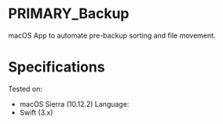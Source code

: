 # PRIMARY_Backup

macOS App to automate pre-backup sorting and file movement.

# Specifications
Tested on:
- macOS Sierra (10.12.2)
Language:
- Swift (3.x)
